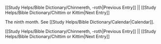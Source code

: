 [[Study Helps/Bible Dictionary/Chinnereth, -roth|Previous Entry]]  ||  [[Study Helps/Bible Dictionary/Chittim or Kittim|Next Entry]]

 The ninth month. See [[Study Helps/Bible Dictionary/Calendar|Calendar]].

[[Study Helps/Bible Dictionary/Chinnereth, -roth|Previous Entry]]  ||  [[Study Helps/Bible Dictionary/Chittim or Kittim|Next Entry]]